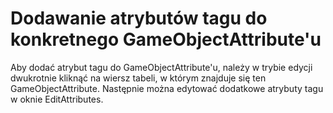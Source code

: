 # Dodawanie atrybutów tagu do konkretnego GameObjectAttribute'u #

Aby dodać atrybut tagu do GameObjectAttribute'u, należy w trybie edycji dwukrotnie kliknąć na wiersz tabeli, w którym znajduje się ten GameObjectAttribute. Następnie można edytować dodatkowe atrybuty tagu w oknie EditAttributes.